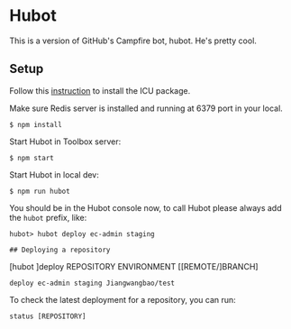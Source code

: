 # Hubot

This is a version of GitHub's Campfire bot, hubot. He's pretty cool.

## Setup

Follow this [instruction](https://github.com/mooz/node-icu-charset-detector#installing-icu) to install the ICU package.

Make sure Redis server is installed and running at 6379 port in your local.

```shell
$ npm install
```

Start Hubot in Toolbox server:

```shell
$ npm start
```

Start Hubot in local dev:

```shell
$ npm run hubot
```

You should be in the Hubot console now, to call Hubot please always add the `hubot` prefix, like:

```shell
hubot> hubot deploy ec-admin staging

## Deploying a repository

```
[hubot ]deploy REPOSITORY ENVIRONMENT [[REMOTE/]BRANCH]
```
deploy ec-admin staging Jiangwangbao/test
```

To check the latest deployment for a repository, you can run:

```
status [REPOSITORY]
```
